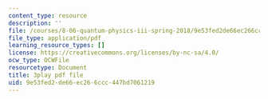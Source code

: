 ```yaml
---
content_type: resource
description: ''
file: /courses/8-06-quantum-physics-iii-spring-2018/9e53fed2de66ec266ccc447bd7061219_loVzNly0Gyw.pdf
file_type: application/pdf
learning_resource_types: []
license: https://creativecommons.org/licenses/by-nc-sa/4.0/
ocw_type: OCWFile
resourcetype: Document
title: 3play pdf file
uid: 9e53fed2-de66-ec26-6ccc-447bd7061219
---
```

